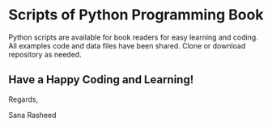 # Scripts of Python Programming Book

Python scripts are available for book readers for easy learning and coding. All examples code and data files have been shared.
Clone or download repository as needed.


## Have a Happy Coding and Learning!


Regards,

Sana Rasheed
